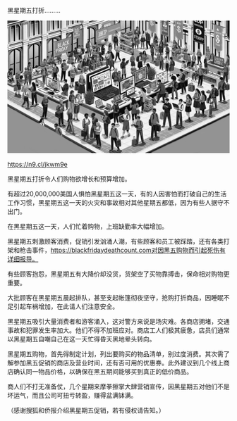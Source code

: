 黑星期五打折………


![黑星期五打折](https://github.com/ywangnccu/ywang/blob/main/images/black_friday_sale1.jpg)

https://n9.cl/jkwm9e

黑星期五打折令人们购物欲增长和预算增加。

有超过20,000,000美国人惧怕黑星期五这一天，有的人因害怕而打破自己的生活工作习惯，黑星期五这一天的火灾和事故相对其他星期五都低，因为有些人据守不出门。

在黑星期五这一天，人们忙着购物，上班缺勤率大幅增加。

黑星期五刺激顾客消费，促销引发汹涌人潮，有些顾客和员工被踩踏，还有各类打架和枪击事件，https://blackfridaydeathcount.com对因黑五购物而引起死伤有详细报导。

有些顾客抱怨，黑星期五有大降价却没货，货架空了买物靠搏击，保命相对购物更重要。

大批顾客在黑星期五晨起排队，甚至支起帐篷彻夜坚守，抢购打折商品，因睡眠不足引起车祸增加，在此请人们注意安全。

黑星期五吸引大量消费者和游客涌入，这对警方来说是场灾难。各商店拥堵，交通事故和犯罪发生率加大。他们不得不加班应对。商店工人们极其疲惫，店员们通常以黑星期五自嘲自己在这一天忙得昏天黑地晕头转向。

黑星期五购物，首先得制定计划，列出要购买的物品清单，别过度消费。其次需了解参加黑五促销的商店及营业时间，还有否可用的优惠券。此外建议到几个线上商店确认同一物品价格，以确保在黑五期间能够买到真正的低价商品。

商人们不打无准备仗，几个星期来摩拳擦掌大肆营销宣传，因黑星期五对他们不是坏运气，而且公司可扭亏转盈，赚得盆满钵满。

（感谢搜狐和侨报介绍黑星期五促销，若有侵权请告知。）
